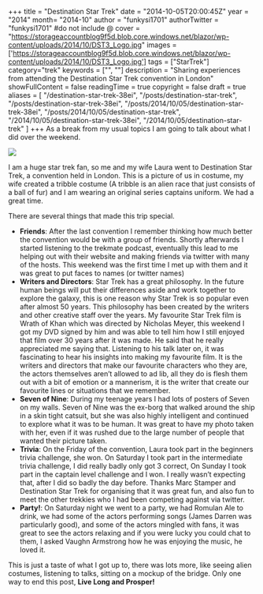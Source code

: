 +++
title = "Destination Star Trek"
date = "2014-10-05T20:00:45Z"
year = "2014"
month= "2014-10"
author = "funkysi1701"
authorTwitter = "funkysi1701" #do not include @
cover = "https://storageaccountblog9f5d.blob.core.windows.net/blazor/wp-content/uploads/2014/10/DST3_Logo.jpg"
images = ['https://storageaccountblog9f5d.blob.core.windows.net/blazor/wp-content/uploads/2014/10/DST3_Logo.jpg']
tags = ["StarTrek"]
category="trek"
keywords = ["", ""]
description = "Sharing experiences from attending the Destination Star Trek convention in London"
showFullContent = false
readingTime = true
copyright = false
draft = true
aliases = [
    "/destination-star-trek-38ei",
    "/posts/destination-star-trek",
    "/posts/destination-star-trek-38ei",
    "/posts/2014/10/05/destination-star-trek-38ei",
    "/posts/2014/10/05/destination-star-trek",
    "/2014/10/05/destination-star-trek-38ei",
    "/2014/10/05/destination-star-trek"
]
+++
As a break from my usual topics I am going to talk about what I did over the weekend.

![](https://storageaccountblog9f5d.blob.core.windows.net/blazor/wp-content/uploads/2014/10/10670061_10152884492389155_77781042960777157_n.jpg)

I am a huge star trek fan, so me and my wife Laura went to Destination Star Trek, a convention held in London. This is a picture of us in costume, my wife created a tribble costume (A tribble is an alien race that just consists of a ball of fur) and I am wearing an original series captains uniform. We had a great time.

There are several things that made this trip special.

- **Friends**: After the last convention I remember thinking how much better the convention would be with a group of friends. Shortly afterwards I started listening to the trekmate podcast, eventually this lead to me helping out with their website and making friends via twitter with many of the hosts. This weekend was the first time I met up with them and it was great to put faces to names (or twitter names)
- **Writers and Directors**: Star Trek has a great philosophy. In the future human beings will put their differences aside and work together to explore the galaxy, this is one reason why Star Trek is so popular even after almost 50 years. This philosophy has been created by the writers and other creative staff over the years. My favourite Star Trek film is Wrath of Khan which was directed by Nicholas Meyer, this weekend I got my DVD signed by him and was able to tell him how I still enjoyed that film over 30 years after it was made. He said that he really appreciated me saying that. Listening to his talk later on, it was fascinating to hear his insights into making my favourite film. It is the writers and directors that make our favourite characters who they are, the actors themselves aren’t allowed to ad lib, all they do is flesh them out with a bit of emotion or a mannerism, it is the writer that create our favourite lines or situations that we remember.
- **Seven of Nine**: During my teenage years I had lots of posters of Seven on my walls. Seven of Nine was the ex-borg that walked around the ship in a skin tight catsuit, but she was also highly intelligent and continued to explore what it was to be human. It was great to have my photo taken with her, even if it was rushed due to the large number of people that wanted their picture taken.
- **Trivia**: On the Friday of the convention, Laura took part in the beginners trivia challenge, she won. On Saturday I took part in the intermediate trivia challenge, I did really badly only got 3 correct, On Sunday I took part in the captain level challenge and I won. I really wasn’t expecting that, after I did so badly the day before. Thanks Marc Stamper and Destination Star Trek for organising that it was great fun, and also fun to meet the other trekkies who I had been competing against via twitter.
- **Party!**: On Saturday night we went to a party, we had Romulan Ale to drink, we had some of the actors performing songs (James Darren was particularly good), and some of the actors mingled with fans, it was great to see the actors relaxing and if you were lucky you could chat to them, I asked Vaughn Armstrong how he was enjoying the music, he loved it.

This is just a taste of what I got up to, there was lots more, like seeing alien costumes, listening to talks, sitting on a mockup of the bridge. Only one way to end this post, **Live Long and Prosper!**